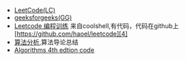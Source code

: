 - [LeetCode(LC)][1]
- [geeksforgeeks(GG)][2]
- [Leetcode 编程训练][3] 来自coolshell,有代码，代码在github上[https://github.com/haoel/leetcode][4]
- [算法分析][5],算法导论总结
- [Algorithms 4th edtion code][6]




[1]: http://leetcode.com/ 
[2]: http://www.geeksforgeeks.org/
[3]: http://coolshell.cn/articles/12052.html
[4]: https://github.com/haoel/leetcode
[5]: http://www.cnblogs.com/tanky_woo/category/281110.html
[6]: http://algs4.cs.princeton.edu/code/
